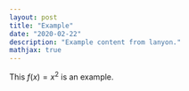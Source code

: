 ```yaml
---
layout: post
title: "Example"
date: "2020-02-22"
description: "Example content from lanyon."
mathjax: true
---
```


This $f(x) = x^2$ is an example.
